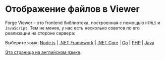 # Отображение файлов в Viewer

Forge Viewer – это frontend библиотека, построенная с помощью `HTML5` и `JavaScript`. Тем не менее, у нас есть несколько советов по его реализации на стороне сервера:

Выбeрите язык: [Node.js](viewer/2legged/nodejs) | [.NET Framework](viewer/2legged/net) | [.NET Core](viewer/2legged/netcore) | [Go](viewer/2legged/go) | [PHP](viewer/2legged/php) | [Java](viewer/2legged/java)

[Эта страница на английском языке](https://learnforge.autodesk.io/#/viewer/2legged/).
